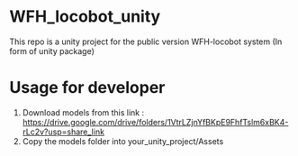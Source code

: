 # WFH_locobot_unity
This repo is a unity project for the public version WFH-locobot system (In form of unity package)

# Usage for developer
1. Download models from this link : https://drive.google.com/drive/folders/1VtrLZjnYfBKpE9FhfTslm6xBK4-rLc2v?usp=share_link
2. Copy the models folder into your_unity_project/Assets

